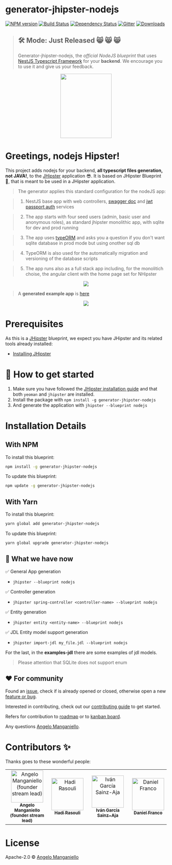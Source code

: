 # generator-jhipster-nodejs
[![NPM version][npm-image]][npm-url] [![Build Status][travis-image]][travis-url] [![Dependency Status][daviddm-image]][daviddm-url] [![Gitter](https://badges.gitter.im/generator-jhipster-nodejs/community.svg)](https://gitter.im/generator-jhipster-nodejs/community?utm_source=badge&utm_medium=badge&utm_campaign=pr-badge) [![Downloads][npmcharts-image]][npmcharts-url]

> ## 🛠 Mode: Just Released :smile_cat: :smile_cat: :smile_cat:
>
> Generator-jhipster-nodejs, the _official NodeJS blueprint_ that uses [NestJS Typescript Framework](https://nestjs.com/) for your **backend**. We encourage you to use it and give us your feedback.

<div align="center">
	<a href="https://github.com/jhipster/generator-jhipster-nodejs">
		<img width="160" height="200" src="https://raw.githubusercontent.com/jhipster/generator-jhipster-nodejs/v1.0.0-alpha.2/logo-nhipster.png">
	</a>
</div>


# Greetings, nodejs Hipster!

This project adds nodejs for your backend, **all typescript files generation, not JAVA!**, to the [JHipster](https://www.jhipster.tech/) application 😎. It is based on JHipster Blueprint 🔵, that is meant to be used in a JHipster application.

> The generator applies this standard configuration for the nodeJS app:

> 1. NestJS base app with web controllers, [swagger doc](https://github.com/nestjs/swagger) and [jwt passport auth](https://github.com/nestjs/passport) services

> 2. The app starts with four seed users (admin, basic user and anonymous roles), as standard jhipster monolithic app, with sqlite for dev and prod running

> 3. The app uses [typeORM](https://github.com/nestjs/typeorm) and asks you a question if you don't want sqlite database in prod mode but using onother sql db

> 4. TypeORM is also used for the automatically migration and versioning of the database scripts

> 5. The app runs also as a full stack app including, for the monolitich choise, the angular client with the home page set for NHipster

<div align="center">
		<img src="https://raw.githubusercontent.com/jhipster/generator-jhipster-nodejs/v1.0.0-alpha.2/nhipster-cli.png">
</div>


> A **generated example app** is [here](https://github.com/jhipster/jhipster-sample-app-nodejs/tree/v1.0.0-alpha.2) 

<div align="center">
		<img src="https://raw.githubusercontent.com/jhipster/generator-jhipster-nodejs/v1.0.0-alpha.2/demo-full-app.gif">
</div>



# Prerequisites

As this is a [JHipster](https://www.jhipster.tech/) blueprint, we expect you have JHipster and its related tools already installed:

- [Installing JHipster](https://www.jhipster.tech/installation/)

# 🚀 How to get started

1. Make sure you have followed the [JHipster installation guide](https://www.jhipster.tech/installation) and that both `yeoman` and `jhipster` are installed.
2. Install the package with `npm install -g generator-jhipster-nodejs`
3. And generate the application with `jhipster --blueprint nodejs`


# Installation Details

## With NPM

To install this blueprint:

```bash
npm install -g generator-jhipster-nodejs
```

To update this blueprint:

```bash
npm update -g generator-jhipster-nodejs
```

## With Yarn

To install this blueprint:

```bash
yarn global add generator-jhipster-nodejs
```

To update this blueprint:

```bash
yarn global upgrade generator-jhipster-nodejs
```

## 🚦 What we have now

✅ General App generation 
   - `jhipster --blueprint nodejs`

✅ Controller generation
   - `jhipster spring-controller <controller-name> --blueprint nodejs`
  
✅ Entity generation
   - `jhipster entity <entity-name> --blueprint nodejs`

✅ JDL Entity model support generation
   - `jhipster import-jdl my_file.jdl --blueprint nodejs`

For the last, in the **examples-jdl** there are some examples of jdl models.

> Please attention that SQLite does not support enum

## ❤️ For community

Found an [issue](https://github.com/jhipster/generator-jhipster-nodejs/issues), check if is already opened or closed, otherwise open a new [feature or bug](https://github.com/jhipster/generator-jhipster-nodejs/issues/new/choose).

Interested in contributing, check out our [contributing guide](https://github.com/jhipster/generator-jhipster-nodejs/blob/master/CONTRIBUTING.md) to get started.

Refers for contribution to [roadmap](https://github.com/jhipster/generator-jhipster-nodejs/blob/master/ROADMAP.md) or to [kanban board](https://github.com/jhipster/generator-jhipster-nodejs/projects/1?fullscreen=true).

Any questions [Angelo Manganiello](mailto:angelo.mang@libero.it).


# Contributors ✨

Thanks goes to these wonderful people:

<table><tr><td align="center"><a href="https://github.com/amanganiello90"><img src="https://avatars3.githubusercontent.com/u/20536757?s=400&v=4" width="100px;" alt="Angelo Manganiello (founder stream lead)"/><br/><sub><b>Angelo Manganiello</b><br/><b>(founder stream lead)</b></sub></a></td><td align="center"><a href="https://github.com/hadirsa"><img src="https://avatars2.githubusercontent.com/u/3942854?s=400&v=4" width="100px;" alt="Hadi Rasouli"/><br /><sub><b>Hadi Rasouli</b></sub></a></td><td align="center"><a href="https://github.com/ivangsa"><img src="https://avatars1.githubusercontent.com/u/1246876?s=400&v=4" width="100px;" alt="Iván García Sainz-Aja"/><br /><sub><b>Iván García Sainz-Aja</b></sub></a></td><td align="center"><a href="https://github.com/DanielFran"><img src="https://avatars1.githubusercontent.com/u/3706415?s=400&v=4" width="100px;" alt="Daniel Franco"/><br /><sub><b>Daniel Franco</b></sub></a></td></tr></table>


# License

Apache-2.0 © [Angelo Manganiello](https://github.com/amanganiello90)


[npm-image]: https://img.shields.io/npm/v/generator-jhipster-nodejs.svg
[npm-url]: https://npmjs.org/package/generator-jhipster-nodejs
[travis-image]: https://travis-ci.com/jhipster/generator-jhipster-nodejs.svg?branch=master
[travis-url]: https://travis-ci.com/jhipster/generator-jhipster-nodejs
[daviddm-image]: https://david-dm.org/jhipster/generator-jhipster-nodejs.svg?theme=shields.io
[daviddm-url]: https://david-dm.org/jhipster/generator-jhipster-nodejs
[npmcharts-image]: https://img.shields.io/npm/dm/generator-jhipster-nodejs.svg?label=Downloads&style=flat
[npmcharts-url]: https://npmcharts.com/compare/generator-jhipster-nodejs
